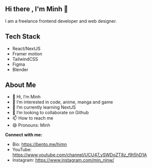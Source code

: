 ## Hi there , I'm Minh 👋

I am a freelance frontend developer and web designer.

## Tech Stack

- React/NextJS
- Framer motion
- TailwindCSS
- Figma
- Blender

## About Me

- 👋 Hi, I’m Minh
- 👀 I’m interested in code, anime, manga and game
- 🌱 I’m currently learning NextJS
- 💞️ I’m looking to collaborate on Github
- 📫 How to reach me 
- 😄 Pronouns: Minh

**Connect with me:**
- Bio: https://bento.me/himn
- YouTube: https://www.youtube.com/channel/UCU47_ySWDoZT8z_f9t5hD1A
- Instagram: https://www.instagram.com/min_ninw/
